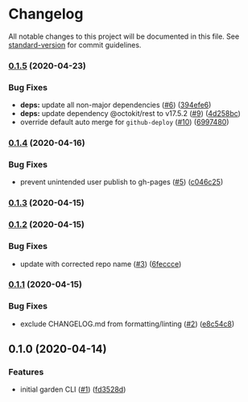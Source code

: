 # Changelog

All notable changes to this project will be documented in this file. See [standard-version](https://github.com/conventional-changelog/standard-version) for commit guidelines.

### [0.1.5](https://github.com/zendeskgarden/scripts/compare/v0.1.4...v0.1.5) (2020-04-23)


### Bug Fixes

* **deps:** update all non-major dependencies ([#6](https://github.com/zendeskgarden/scripts/issues/6)) ([394efe6](https://github.com/zendeskgarden/scripts/commit/394efe613ed579e2dbd9eac9c4a3de5c546612c7))
* **deps:** update dependency @octokit/rest to v17.5.2 ([#9](https://github.com/zendeskgarden/scripts/issues/9)) ([4d258bc](https://github.com/zendeskgarden/scripts/commit/4d258bc7d943ee37a95e45437c333a9c60d57a77))
* override default auto merge for `github-deploy` ([#10](https://github.com/zendeskgarden/scripts/issues/10)) ([6997480](https://github.com/zendeskgarden/scripts/commit/69974803f264b9b0cd7c8b2801ebc331b6acf958))

### [0.1.4](https://github.com/zendeskgarden/scripts/compare/v0.1.3...v0.1.4) (2020-04-16)


### Bug Fixes

* prevent unintended user publish to gh-pages ([#5](https://github.com/zendeskgarden/scripts/issues/5)) ([c046c25](https://github.com/zendeskgarden/scripts/commit/c046c2557db85ff538148b7a42718056204e9b21))

### [0.1.3](https://github.com/zendeskgarden/scripts/compare/v0.1.2...v0.1.3) (2020-04-15)

### [0.1.2](https://github.com/zendeskgarden/scripts/compare/v0.1.1...v0.1.2) (2020-04-15)


### Bug Fixes

* update with corrected repo name ([#3](https://github.com/zendeskgarden/scripts/issues/3)) ([6feccce](https://github.com/zendeskgarden/scripts/commit/6feccce9b6362e74ba7f2ae7aa2c14f6c190fd43))

### [0.1.1](https://github.com/zendeskgarden/scripts/compare/v0.1.0...v0.1.1) (2020-04-15)


### Bug Fixes

* exclude CHANGELOG.md from formatting/linting ([#2](https://github.com/zendeskgarden/scripts/issues/2)) ([e8c54c8](https://github.com/zendeskgarden/scripts/commit/e8c54c88e8976b213efa01ede3cacfdc529111e0))

## 0.1.0 (2020-04-14)


### Features

* initial garden CLI ([#1](https://github.com/zendeskgarden/scripts/issues/1)) ([fd3528d](https://github.com/zendeskgarden/scripts/commit/fd3528d8869929cf71dcfffece9706453ce05fb5))
